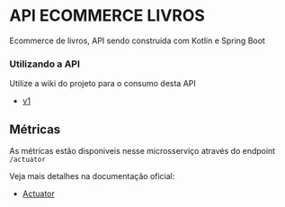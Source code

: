 # API ECOMMERCE LIVROS
Ecommerce de livros, API sendo construida com Kotlin e Spring Boot

### Utilizando a API
Utilize a wiki do projeto para o consumo desta API
- [v1](https://github.com/njguilhem2/ecommerce-ngbook/wiki/V1-%7C-Ecommerce-ngBook)

## Métricas
As métricas estão disponiveis nesse microsserviço através 
do endpoint `/actuator`

Veja mais detalhes na documentação oficial:
- [Actuator](https://docs.spring.io/spring-boot/docs/current/actuator-api/html/)

